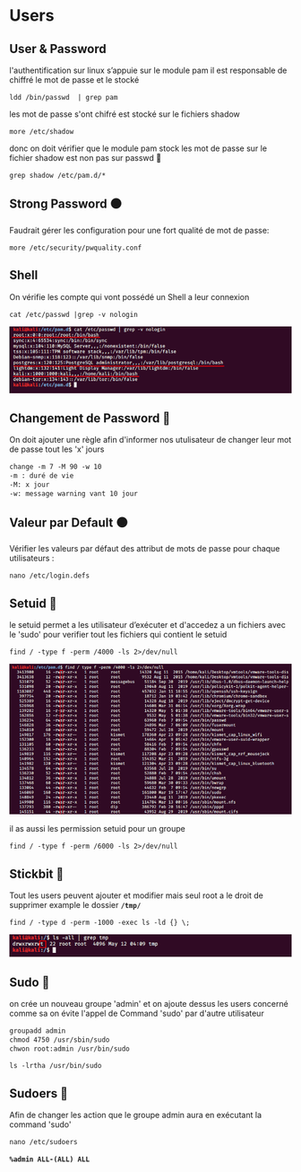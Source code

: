 # Users

## User & Password

l'authentification sur linux s’appuie sur le module pam il est responsable de chiffré le mot de passe et le stocké 

```text
ldd /bin/passwd  | grep pam
```

les mot de passe s'ont chifré est stocké sur le fichiers shadow

```text
more /etc/shadow
```

donc on doit vérifier que le module pam stock les mot de passe sur le fichier shadow est non pas sur passwd 🔴 

```text
grep shadow /etc/pam.d/*
```

## Strong Password ⚫ 

Faudrait gérer les configuration pour une fort qualité de mot de passe:

```text
more /etc/security/pwquality.conf
```

## Shell 

On vérifie les compte qui vont possédé un Shell a leur connexion

```text
cat /etc/passwd |grep -v nologin
```

![](../.gitbook/assets/shell.png)

## Changement de Password 🔴 

On doit ajouter une règle afin d'informer nos utulisateur de changer leur mot de passe tout les 'x' jours

```text
change -m 7 -M 90 -w 10
-m : duré de vie
-M: x jour
-w: message warning vant 10 jour
```

## Valeur par Default ⚫ 

Vérifier les valeurs par défaut des attribut de mots de passe pour chaque utilisateurs :

```text
nano /etc/login.defs
```

## Setuid 🔴 

le setuid permet a les utilisateur d’exécuter et d'accedez a un fichiers avec le 'sudo' pour verifier tout les fichiers qui contient le setuid

```text
find / -type f -perm /4000 -ls 2>/dev/null
```

![](../.gitbook/assets/setuid.png)

il as aussi les permission setuid pour un groupe 

```text
find / -type f -perm /6000 -ls 2>/dev/null
```

## Stickbit 🔴 

Tout les users peuvent ajouter et modifier mais seul root a le droit de supprimer example le dossier **`/tmp/`**

```text
find / -type d -perm -1000 -exec ls -ld {} \;
```

![](../.gitbook/assets/stickbit.png)

## Sudo 🔴 

on crée un nouveau groupe 'admin' et on ajoute dessus les users concerné comme sa on évite l'appel de Command 'sudo'  par d'autre utilisateur 

```text
groupadd admin
chmod 4750 /usr/sbin/sudo
chwon root:admin /usr/bin/sudo
```

```text
ls -lrtha /usr/bin/sudo
```

## Sudoers 🔴 

Afin de changer les action que le groupe admin aura en exécutant la command 'sudo'

```text
nano /etc/sudoers
```

**`%admin ALL-(ALL) ALL`**

